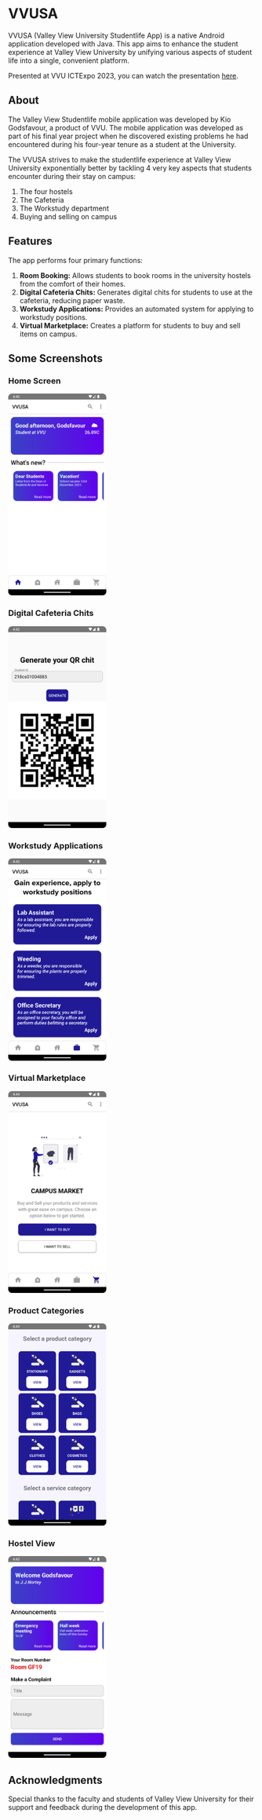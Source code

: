# VVUSA

VVUSA (Valley View University Studentlife App) is a native Android application developed with Java. This app aims to enhance the student experience at Valley View University by unifying various aspects of student life into a single, convenient platform. 

Presented at VVU ICTExpo 2023, you can watch the presentation [here](https://youtu.be/L6lbALwX2c0?si=0Mt4q96zEPnXtS1i).

## About

The Valley View Studentlife mobile application was developed by Kio Godsfavour, a product of VVU. The mobile application was developed as part of his final year project when he discovered existing problems he had encountered during his four-year tenure as a student at the University.

The VVUSA strives to make the studentlife experience at Valley View University exponentially better by tackling 4 very key aspects that students encounter during their stay on campus:

1. The four hostels
2. The Cafeteria
3. The Workstudy department
4. Buying and selling on campus

## Features

The app performs four primary functions:

1. **Room Booking:** Allows students to book rooms in the university hostels from the comfort of their homes.
2. **Digital Cafeteria Chits:** Generates digital chits for students to use at the cafeteria, reducing paper waste.
3. **Workstudy Applications:** Provides an automated system for applying to workstudy positions.
4. **Virtual Marketplace:** Creates a platform for students to buy and sell items on campus.

## Some Screenshots

### Home Screen
<img src="./screenshots/Screenshot_vvusa_home.png" alt="Home Screen" width="200"/>

### Digital Cafeteria Chits
<img src="./screenshots/Screenshot_caf.png" alt="Digital Cafeteria Chits" width="200"/>

### Workstudy Applications
<img src="./screenshots/Screenshot_workstudy.png" alt="Workstudy Applications" width="200"/>

### Virtual Marketplace
<img src="./screenshots/Screenshot_campus_market.png" alt="Virtual Marketplace" width="200"/>

### Product Categories
<img src="./screenshots/Screenshot_product_category.png" alt="Product Categories" width="200"/>

### Hostel View
<img src="./screenshots/Screenshot_hostel_2.png" alt="Hostel View" width="200"/>


## Acknowledgments

Special thanks to the faculty and students of Valley View University for their support and feedback during the development of this app.
